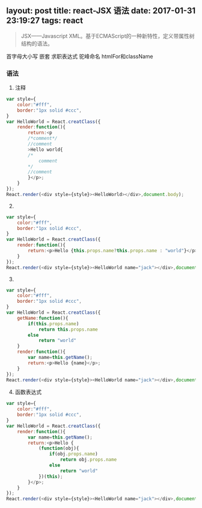 layout: post
title: react-JSX 语法
date: 2017-01-31 23:19:27
tags: react
---
>JSX——Javascript XML。基于ECMAScript的一种新特性，定义带属性树结构的语法。

<!--more-->
首字母大小写
嵌套
求职表达式
驼峰命名
htmlFor和className

### 语法
1. 注释
```javascript
var style={
    color:"#fff",
    border:"1px solid #ccc",
}
var HelloWorld = React.creatClass({
    render:function(){
        return:<p
        /*comment*/
        //comment
        >Hello world{
        /*
            comment
        */
        //comment
        }</p>;
    }
});
React.render(<div style={style}><HelloWorld></div>,document.body);
```
2.
```javascript
var style={
    color:"#fff",
    border:"1px solid #ccc",
}
var HelloWorld = React.creatClass({
    render:function(){
        return:<p>Hello {this.props.name?this.props.name : "world"}</p>;
    }
});
React.render(<div style={style}><HelloWorld name="jack"></div>,document.body);
```
3.
```javascript
var style={
    color:"#fff",
    border:"1px solid #ccc",
}
var HelloWorld = React.creatClass({
    getName:function(){
        if(this.props.name)
            return this.props.name
        else
            return "world"
    }
    render:function(){
        var name=this.getName();
        return:<p>Hello {name}</p>;
    }
});
React.render(<div style={style}><HelloWorld name="jack"></div>,document.body);
```
4. 函数表达式
```javascript
var style={
    color:"#fff",
    border:"1px solid #ccc",
}
var HelloWorld = React.creatClass({
    render:function(){
        var name=this.getName();
        return:<p>Hello {
            (function(obj){
                if(obj.props.name)
                    return obj.props.name
                else
                    return "world"
            })(this);
        }</p>;
    }
});
React.render(<div style={style}><HelloWorld name="jack"></div>,document.body);
```